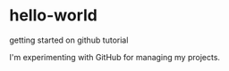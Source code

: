# hello-world
getting started on github tutorial

I'm experimenting with GitHub for managing my projects.
